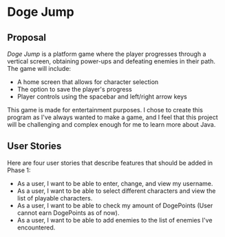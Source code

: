 # Doge Jump

## Proposal

*Doge Jump* is a platform game where the player progresses through a vertical screen, 
obtaining power-ups and defeating enemies in their path. The game will include:
- A home screen that allows for character selection
- The option to save the player's progress
- Player controls using the spacebar and left/right arrow keys

This game is made for entertainment purposes. I chose to create this program as I've always wanted to make a game,
and I feel that this project will be challenging and complex enough for me to learn more about Java.

## User Stories

Here are four user stories that describe features that should be added in Phase 1:
- As a user, I want to be able to enter, change, and view my username.
- As a user, I want to be able to select different characters and view the list of playable characters.
- As a user, I want to be able to check my amount of DogePoints (User cannot earn DogePoints as of now).
- As a user, I want to be able to add enemies to the list of enemies I've encountered.